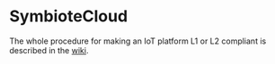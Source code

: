 # SymbioteCloud
The whole procedure for making an IoT platform L1 or L2 compliant is described in the [wiki](https://github.com/symbiote-h2020/SymbioteCloud/wiki).

